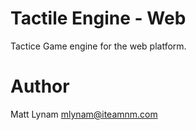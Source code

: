 # Tactile Engine - Web
Tactice Game engine for the web platform.

# Author
Matt Lynam [mlynam@iteamnm.com](mlynam@iteanm.com)